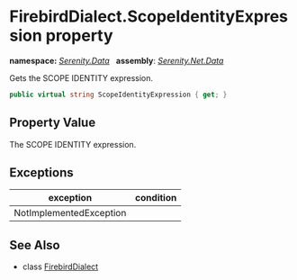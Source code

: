 # FirebirdDialect.ScopeIdentityExpression property
**namespace:** *[Serenity.Data](../../README.md#serenity.data-namespace)*   **assembly**: *[Serenity.Net.Data](../../README.md)*

Gets the SCOPE IDENTITY expression.

```csharp
public virtual string ScopeIdentityExpression { get; }
```

## Property Value

The SCOPE IDENTITY expression.

## Exceptions

| exception | condition |
| --- | --- |
| NotImplementedException |  |

## See Also

* class [FirebirdDialect](../FirebirdDialect.md)